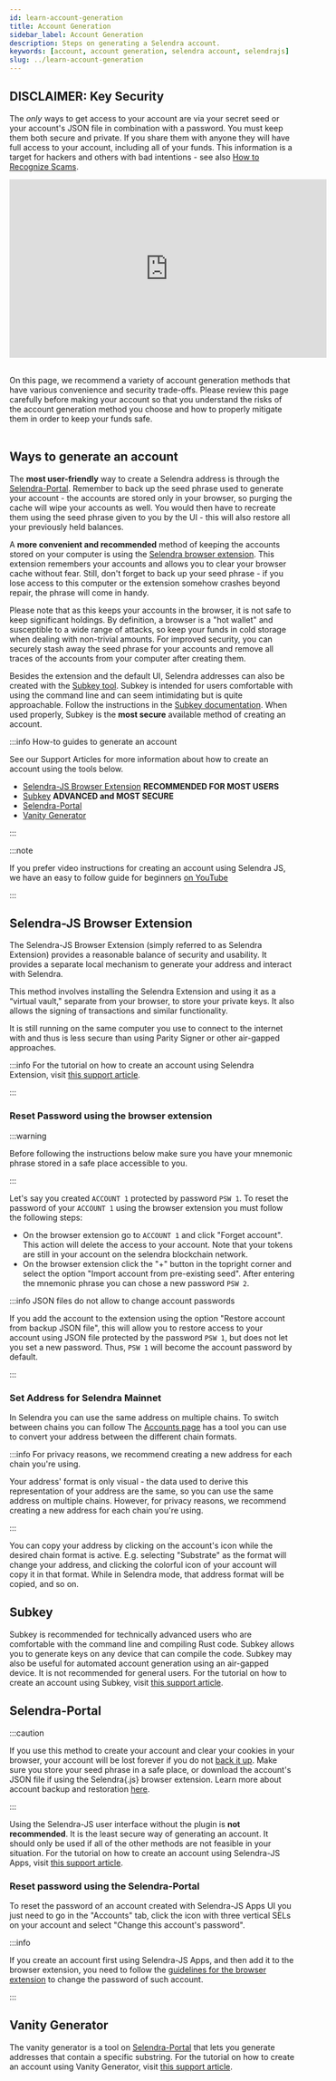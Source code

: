 ```yaml
---
id: learn-account-generation
title: Account Generation
sidebar_label: Account Generation
description: Steps on generating a Selendra account.
keywords: [account, account generation, selendra account, selendrajs]
slug: ../learn-account-generation
---
```


## DISCLAIMER: Key Security

The _only_ ways to get access to your account are via your secret seed or your account's JSON file
in combination with a password. You must keep them both secure and private. If you share them with
anyone they will have full access to your account, including all of your funds. This information is
a target for hackers and others with bad intentions - see also
[How to Recognize Scams](../general/scams.md).

<iframe width="560" height="315" src="https://youtube.com/embed/ARsdXZycJAg" title="YouTube video player" frameborder="0" allow="accelerometer; autoplay; clipboard-write; encrypted-media; gyroscope; picture-in-picture" allowfullscreen></iframe><br/><br/>

On this page, we recommend a variety of account generation methods that have various convenience and
security trade-offs. Please review this page carefully before making your account so that you
understand the risks of the account generation method you choose and how to properly mitigate them
in order to keep your funds safe.<br/><br/>


## Ways to generate an account

The **most user-friendly** way to create a Selendra address is through the
[Selendra-Portal](https://portal.selendra.org/#/accounts). Remember to back up the seed phrase used
to generate your account - the accounts are stored only in your browser, so purging the cache will
wipe your accounts as well. You would then have to recreate them using the seed phrase given to you
by the UI - this will also restore all your previously held balances.

A **more convenient and recommended** method of keeping the accounts stored on your computer is
using the [Selendra browser extension](https://github.com/selendra-js/extension). This extension
remembers your accounts and allows you to clear your browser cache without fear. Still, don't forget
to back up your seed phrase - if you lose access to this computer or the extension somehow crashes
beyond repair, the phrase will come in handy.

Please note that as this keeps your accounts in the browser, it is not safe to keep significant
holdings. By definition, a browser is a "hot wallet" and susceptible to a wide range of attacks, so
keep your funds in cold storage when dealing with non-trivial amounts. For improved security, you
can securely stash away the seed phrase for your accounts and remove all traces of the accounts from
your computer after creating them.

Besides the extension and the default UI, Selendra addresses can also be created with the
[Subkey tool](https://github.com/paritytech/substrate/tree/master/bin/utils/subkey). Subkey is
intended for users comfortable with using the command line and can seem intimidating but is quite
approachable. Follow the instructions in the
[Subkey documentation](https://docs.substrate.io/reference/command-line-tools/subkey/). When used
properly, Subkey is the **most secure** available method of creating an account.


:::info How-to guides to generate an account

See our Support Articles for more information about how to create an account using the tools below.

- [Selendra-JS Browser Extension](#selendra-js-browser-extension) **RECOMMENDED FOR MOST USERS**
- [Subkey](#subkey) **ADVANCED and MOST SECURE**
- [Selendra-Portal](#selendra-js-apps)
- [Vanity Generator](#vanity-generator)

:::

:::note

If you prefer video instructions for creating an account using Selendra JS, we have an easy to
follow guide for beginners [on YouTube](https://www.youtube.com/watch?v=sy7lvAqyzkY)

:::

## Selendra-JS Browser Extension

The Selendra-JS Browser Extension (simply referred to as Selendra Extension) provides a reasonable
balance of security and usability. It provides a separate local mechanism to generate your address
and interact with Selendra.

This method involves installing the Selendra Extension and using it as a “virtual vault," separate
from your browser, to store your private keys. It also allows the signing of transactions and
similar functionality.

It is still running on the same computer you use to connect to the internet with and thus is less
secure than using Parity Signer or other air-gapped approaches.

:::info For the tutorial on how to create an account using Selendra Extension, visit
[this support article](https://selendra.org/blogs/how_to_create_account_with_selendra-js_extension).

:::

### Reset Password using the browser extension

:::warning

Before following the instructions below make sure you have your mnemonic phrase stored in a safe
place accessible to you.

:::

Let's say you created `ACCOUNT 1` protected by password `PSW 1`. To reset the password of your
`ACCOUNT 1` using the browser extension you must follow the following steps:

- On the browser extension go to `ACCOUNT 1` and click "Forget account". This action will delete the
  access to your account. Note that your tokens are still in your account on the selendra blockchain
  network.
- On the browser extension click the "+" button in the topright corner and select the option "Import
  account from pre-existing seed". After entering the mnemonic phrase you can chose a new password
  `PSW 2`.

:::info JSON files do not allow to change account passwords

If you add the account to the extension using the option "Restore account from backup JSON file",
this will allow you to restore access to your account using JSON file protected by the password
`PSW 1`, but does not let you set a new password. Thus, `PSW 1` will become the account password by
default.

:::


### Set Address for Selendra Mainnet

In Selendra you can use the same address on multiple chains. To switch between chains you can follow
The [Accounts page](learn-accounts.md#address-conversion-tools) has a tool you can use to convert
your address between the different chain formats.

:::info For privacy reasons, we recommend creating a new address for each chain you're using.

Your address' format is only visual - the data used to derive this representation of your address
are the same, so you can use the same address on multiple chains. However, for privacy reasons, we
recommend creating a new address for each chain you're using.

:::

You can copy your address by clicking on the account's icon while the desired chain format is
active. E.g. selecting "Substrate" as the format will change your address, and clicking the colorful
icon of your account will copy it in that format. While in Selendra mode, that address format will
be copied, and so on.

## Subkey

Subkey is recommended for technically advanced users who are comfortable with the command line and
compiling Rust code. Subkey allows you to generate keys on any device that can compile the code.
Subkey may also be useful for automated account generation using an air-gapped device. It is not
recommended for general users. For the tutorial on how to create an account using Subkey, visit
[this support article](https://support.selendra.org/support/solutions/articles/how-to-create-an-account-in-subkey).

## Selendra-Portal

:::caution

If you use this method to create your account and clear your cookies in your browser, your account
will be lost forever if you do not [back it up](learn-account-restore.md). Make sure you store your
seed phrase in a safe place, or download the account's JSON file if using the Selendra{.js} browser
extension. Learn more about account backup and restoration [here](learn-account-restore.md).

:::

Using the Selendra-JS user interface without the plugin is **not recommended**. It is the least
secure way of generating an account. It should only be used if all of the other methods are not
feasible in your situation. For the tutorial on how to create an account using Selendra-JS Apps,
visit
[this support article](https://support.selendra.org/support/solutions/articles/selendra-ui).

### Reset password using the Selendra-Portal

To reset the password of an account created with Selendra-JS Apps UI you just need to go in the
"Accounts" tab, click the icon with three vertical SELs on your account and select "Change this
account's password".

:::info

If you create an account first using Selendra-JS Apps, and then add it to the browser extension,
you need to follow the
[guidelines for the browser extension](#reset-password-using-the-browser-extension) to change the
password of such account.

:::

## Vanity Generator

The vanity generator is a tool on [Selendra-Portal](https://portal.selendra.org/#/accounts/vanity)
that lets you generate addresses that contain a specific substring. For the tutorial on how to
create an account using Vanity Generator, visit
[this support article](https://support.selendra.org/support/solutions/articles/65000171416).

